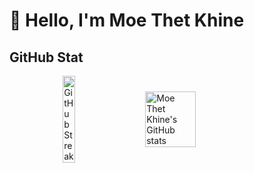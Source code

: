 # 👋 Hello, I'm Moe Thet Khine
## GitHub Stat


<div style="display: flex; justify-content: center; align-items: center; max-width: 1000px; margin: 0 auto; gap: 20px;">
    <a href="https://git.io/streak-stats">
        <img src="https://streak-stats.demolab.com/?user=MoeThetKhine&theme=radical" alt="GitHub Streak" style="width: 42%;" />
    </a>
    <img src="https://github-readme-stats.vercel.app/api?username=MoeThetKhine&show_icons=true&theme=radical" style="width: 40%" alt="Moe Thet Khine's GitHub stats" />
</div>
